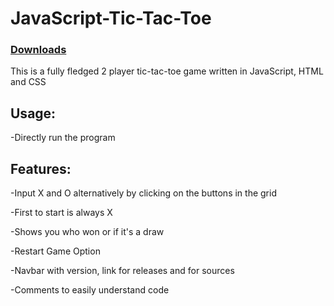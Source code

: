 # JavaScript-Tic-Tac-Toe

### [Downloads](https://github.com/VarunS2002/JavaScript-Tic-Tac-Toe/releases)

This is a fully fledged 2 player tic-tac-toe game written in JavaScript, HTML and CSS

## Usage:

-Directly run the program

## Features:

-Input X and O alternatively by clicking on the buttons in the grid

-First to start is always X

-Shows you who won or if it's a draw

-Restart Game Option

-Navbar with version, link for releases and for sources

-Comments to easily understand code

